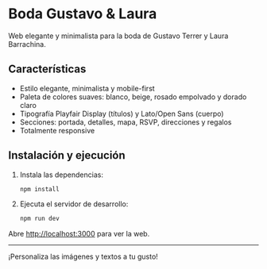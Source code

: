# Boda Gustavo & Laura

Web elegante y minimalista para la boda de Gustavo Terrer y Laura Barrachina.

## Características
- Estilo elegante, minimalista y mobile-first
- Paleta de colores suaves: blanco, beige, rosado empolvado y dorado claro
- Tipografía Playfair Display (títulos) y Lato/Open Sans (cuerpo)
- Secciones: portada, detalles, mapa, RSVP, direcciones y regalos
- Totalmente responsive

## Instalación y ejecución

1. Instala las dependencias:
   ```bash
   npm install
   ```
2. Ejecuta el servidor de desarrollo:
   ```bash
   npm run dev
   ```

Abre [http://localhost:3000](http://localhost:3000) para ver la web.

---

¡Personaliza las imágenes y textos a tu gusto!

